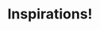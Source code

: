 <!-- TITLE: Arduino-Controlled Sun Model-->
<!-- SUBTITLE: An Arduino-Controlled model of the Sun as a prop for a tabletop RPG -->

# Inspirations!